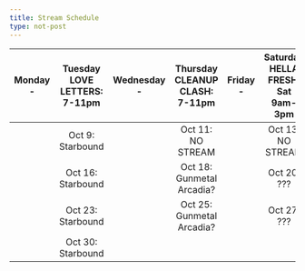 ```yaml
---
title: Stream Schedule
type: not-post
---
```


| Monday<br>- | Tuesday<br>**LOVE LETTERS:** 7-11pm | Wednesday<br>- | Thursday<br>**CLEANUP CLASH:** 7-11pm | Friday<br>- | Saturday<br>**HELLA FRESH:** Sat 9am-3pm | Sunday<br>- |
|---|:-:|---|:-:|---|:-:|---|
| | Oct 9: Starbound | | Oct 11: NO STREAM  | | Oct 13: NO STREAM                 | |
| | Oct 16: Starbound | | Oct 18: Gunmetal Arcadia? | | Oct 20: ???                       | |
| | Oct 23: Starbound | | Oct 25: Gunmetal Arcadia? | | Oct 27: ???                       | |
| | Oct 30: Starbound | |                           | |                                   | |